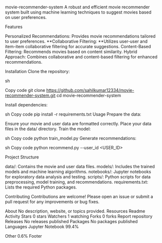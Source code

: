 movie-recommender-system
A robust and efficient movie recommender system built using machine learning techniques to suggest movies based on user preferences.

Features

Personalized Recommendations: Provides movie recommendations tailored to user preferences. **Collaborative Filtering: **Utilizes user-user and item-item collaborative filtering for accurate suggestions. Content-Based Filtering: Recommends movies based on content similarity. Hybrid Approach: Combines collaborative and content-based filtering for enhanced recommendations.

Installation Clone the repository:

sh

Copy code git clone https://github.com/sahilkumar12334/movie-recommender-system.git cd movie-recommender-system

Install dependencies:

sh Copy code pip install -r requirements.txt Usage Prepare the data:

Ensure your movie and user data are formatted correctly. Place your data files in the data/ directory. Train the model:

sh Copy code python train_model.py Generate recommendations:

sh Copy code python recommend.py --user_id <USER_ID>

Project Structure

data/: Contains the movie and user data files. models/: Includes the trained models and machine learning algorithms. notebooks/: Jupyter notebooks for exploratory data analysis and testing. scripts/: Python scripts for data preprocessing, model training, and recommendations. requirements.txt: Lists the required Python packages.

Contributing Contributions are welcome! Please open an issue or submit a pull request for any improvements or bug fixes.

About
No description, website, or topics provided.
Resources
 Readme
 Activity
Stars
 0 stars
Watchers
 1 watching
Forks
 0 forks
Report repository
Releases
No releases published
Packages
No packages published
Languages
Jupyter Notebook
99.4%
 
Other
0.6%
Footer

